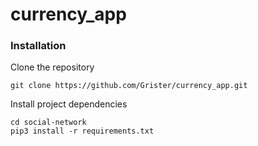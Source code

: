 # currency_app

### Installation

Clone the repository
```
git clone https://github.com/Grister/currency_app.git
```

Install project dependencies
```
cd social-network
pip3 install -r requirements.txt
```
